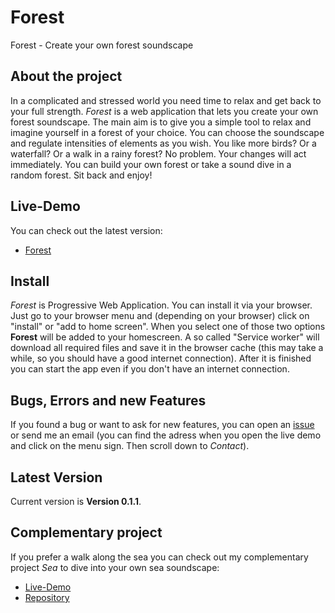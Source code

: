 # Forest
Forest - Create your own forest soundscape

## About the project
In a complicated and stressed world you need time to relax and get back to your full strength.
*Forest* is a web application that lets you create your own forest soundscape.
The main aim is to give you a simple tool to relax and imagine yourself in a forest of your choice. You can choose the soundscape and regulate intensities of elements as you wish. You like more birds? Or a waterfall? Or a walk in a rainy forest? No problem. Your changes will act immediately. You can build your own forest or take a sound dive in a random forest. Sit back and enjoy!

## Live-Demo
You can check out the latest version:
* [Forest](https://moritzott.github.io/forest/)

## Install
*Forest* is Progressive Web Application. You can install it via your browser. Just go to your browser menu and (depending on your browser) click on "install" or "add to home screen". When you select one of those two options <strong>Forest</strong> will be added to your homescreen. A so called "Service worker" will download all required files and save it in the browser cache (this may take a while, so you should have a good internet connection). After it is finished you can start the app even if you don't have an internet connection.

## Bugs, Errors and new Features
If you found a bug or want to ask for new features, you can open an [issue](https://github.com/moritzott/forest/issues) or send me an email (you can find the adress when you open the live demo and click on the menu sign. Then scroll down to *Contact*).

## Latest Version
Current version is **Version 0.1.1**.

## Complementary project
If you prefer a walk along the sea you can check out my complementary project *Sea* to dive into your own sea soundscape:
* [Live-Demo](https://moritzott.github.io/sea/)
* [Repository](https://github.com/moritzott/sea) 
